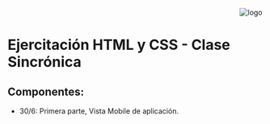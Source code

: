 <p align="right" height="500px">
  <img src="https://raw.githubusercontent.com/Random003/eComerce/master/public/images/logo-mercado-liebre.svg" alt="logo"/>
</p>

# **Ejercitación HTML y CSS - Clase Sincrónica**

## Componentes:

- 30/6: Primera parte, Vista Mobile de aplicación.

